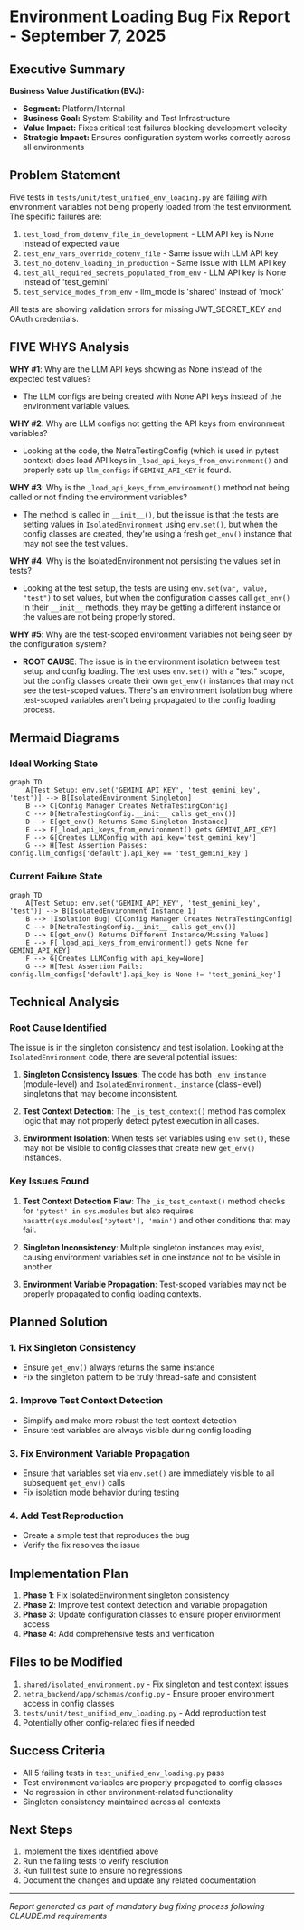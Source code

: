 # Environment Loading Bug Fix Report - September 7, 2025

## Executive Summary

**Business Value Justification (BVJ):**
- **Segment:** Platform/Internal 
- **Business Goal:** System Stability and Test Infrastructure
- **Value Impact:** Fixes critical test failures blocking development velocity
- **Strategic Impact:** Ensures configuration system works correctly across all environments

## Problem Statement

Five tests in `tests/unit/test_unified_env_loading.py` are failing with environment variables not being properly loaded from the test environment. The specific failures are:

1. `test_load_from_dotenv_file_in_development` - LLM API key is None instead of expected value
2. `test_env_vars_override_dotenv_file` - Same issue with LLM API key  
3. `test_no_dotenv_loading_in_production` - Same issue with LLM API key
4. `test_all_required_secrets_populated_from_env` - LLM API key is None instead of 'test_gemini'
5. `test_service_modes_from_env` - llm_mode is 'shared' instead of 'mock'

All tests are showing validation errors for missing JWT_SECRET_KEY and OAuth credentials.

## FIVE WHYS Analysis

**WHY #1**: Why are the LLM API keys showing as None instead of the expected test values?
- The LLM configs are being created with None API keys instead of the environment variable values.

**WHY #2**: Why are LLM configs not getting the API keys from environment variables?
- Looking at the code, the NetraTestingConfig (which is used in pytest context) does load API keys in `_load_api_keys_from_environment()` and properly sets up `llm_configs` if `GEMINI_API_KEY` is found.

**WHY #3**: Why is the `_load_api_keys_from_environment()` method not being called or not finding the environment variables?
- The method is called in `__init__()`, but the issue is that the tests are setting values in `IsolatedEnvironment` using `env.set()`, but when the config classes are created, they're using a fresh `get_env()` instance that may not see the test values.

**WHY #4**: Why is the IsolatedEnvironment not persisting the values set in tests?
- Looking at the test setup, the tests are using `env.set(var, value, "test")` to set values, but when the configuration classes call `get_env()` in their `__init__` methods, they may be getting a different instance or the values are not being properly stored.

**WHY #5**: Why are the test-scoped environment variables not being seen by the configuration system?
- **ROOT CAUSE**: The issue is in the environment isolation between test setup and config loading. The test uses `env.set()` with a "test" scope, but the config classes create their own `get_env()` instances that may not see the test-scoped values. There's an environment isolation bug where test-scoped variables aren't being propagated to the config loading process.

## Mermaid Diagrams

### Ideal Working State

```mermaid
graph TD
    A[Test Setup: env.set('GEMINI_API_KEY', 'test_gemini_key', 'test')] --> B[IsolatedEnvironment Singleton]
    B --> C[Config Manager Creates NetraTestingConfig]
    C --> D[NetraTestingConfig.__init__ calls get_env()]
    D --> E[get_env() Returns Same Singleton Instance]
    E --> F[_load_api_keys_from_environment() gets GEMINI_API_KEY]
    F --> G[Creates LLMConfig with api_key='test_gemini_key']
    G --> H[Test Assertion Passes: config.llm_configs['default'].api_key == 'test_gemini_key']
```

### Current Failure State

```mermaid
graph TD
    A[Test Setup: env.set('GEMINI_API_KEY', 'test_gemini_key', 'test')] --> B[IsolatedEnvironment Instance 1]
    B --> |Isolation Bug| C[Config Manager Creates NetraTestingConfig]
    C --> D[NetraTestingConfig.__init__ calls get_env()]
    D --> E[get_env() Returns Different Instance/Missing Values]
    E --> F[_load_api_keys_from_environment() gets None for GEMINI_API_KEY]
    F --> G[Creates LLMConfig with api_key=None]
    G --> H[Test Assertion Fails: config.llm_configs['default'].api_key is None != 'test_gemini_key']
```

## Technical Analysis

### Root Cause Identified

The issue is in the singleton consistency and test isolation. Looking at the `IsolatedEnvironment` code, there are several potential issues:

1. **Singleton Consistency Issues**: The code has both `_env_instance` (module-level) and `IsolatedEnvironment._instance` (class-level) singletons that may become inconsistent.

2. **Test Context Detection**: The `_is_test_context()` method has complex logic that may not properly detect pytest execution in all cases.

3. **Environment Isolation**: When tests set variables using `env.set()`, these may not be visible to config classes that create new `get_env()` instances.

### Key Issues Found

1. **Test Context Detection Flaw**: The `_is_test_context()` method checks for `'pytest' in sys.modules` but also requires `hasattr(sys.modules['pytest'], 'main')` and other conditions that may fail.

2. **Singleton Inconsistency**: Multiple singleton instances may exist, causing environment variables set in one instance not to be visible in another.

3. **Environment Variable Propagation**: Test-scoped variables may not be properly propagated to config loading contexts.

## Planned Solution

### 1. Fix Singleton Consistency
- Ensure `get_env()` always returns the same instance
- Fix the singleton pattern to be truly thread-safe and consistent

### 2. Improve Test Context Detection
- Simplify and make more robust the test context detection
- Ensure test variables are always visible during config loading

### 3. Fix Environment Variable Propagation
- Ensure that variables set via `env.set()` are immediately visible to all subsequent `get_env()` calls
- Fix isolation mode behavior during testing

### 4. Add Test Reproduction
- Create a simple test that reproduces the bug
- Verify the fix resolves the issue

## Implementation Plan

1. **Phase 1**: Fix IsolatedEnvironment singleton consistency
2. **Phase 2**: Improve test context detection and variable propagation  
3. **Phase 3**: Update configuration classes to ensure proper environment access
4. **Phase 4**: Add comprehensive tests and verification

## Files to be Modified

1. `shared/isolated_environment.py` - Fix singleton and test context issues
2. `netra_backend/app/schemas/config.py` - Ensure proper environment access in config classes
3. `tests/unit/test_unified_env_loading.py` - Add reproduction test
4. Potentially other config-related files if needed

## Success Criteria

- All 5 failing tests in `test_unified_env_loading.py` pass
- Test environment variables are properly propagated to config classes
- No regression in other environment-related functionality
- Singleton consistency maintained across all contexts

## Next Steps

1. Implement the fixes identified above
2. Run the failing tests to verify resolution
3. Run full test suite to ensure no regressions
4. Document the changes and update any related documentation

---

*Report generated as part of mandatory bug fixing process following CLAUDE.md requirements*